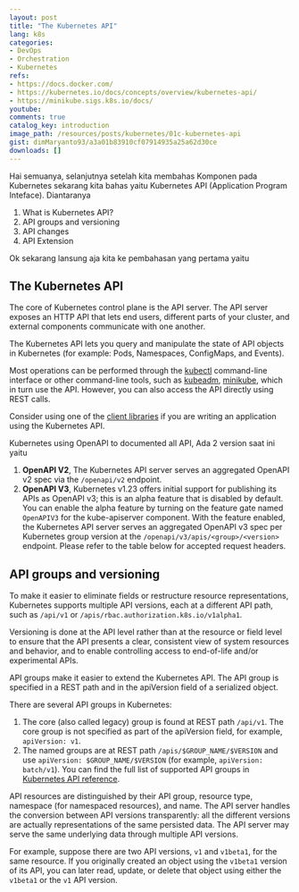 ```yaml
---
layout: post
title: "The Kubernetes API"
lang: k8s
categories:
- DevOps
- Orchestration
- Kubernetes
refs: 
- https://docs.docker.com/
- https://kubernetes.io/docs/concepts/overview/kubernetes-api/
- https://minikube.sigs.k8s.io/docs/
youtube: 
comments: true
catalog_key: introduction
image_path: /resources/posts/kubernetes/01c-kubernetes-api
gist: dimMaryanto93/a3a01b83910cf07914935a25a62d30ce
downloads: []
---
```


Hai semuanya, selanjutnya setelah kita membahas Komponen pada Kubernetes sekarang kita bahas yaitu Kubernetes API (Application Program Inteface). Diantaranya

1. What is Kubernetes API?
2. API groups and versioning
3. API changes
4. API Extension

Ok sekarang lansung aja kita ke pembahasan yang pertama yaitu

## The Kubernetes API

The core of Kubernetes control plane is the API server. The API server exposes an HTTP API that lets end users, different parts of your cluster, and external components communicate with one another.

The Kubernetes API lets you query and manipulate the state of API objects in Kubernetes (for example: Pods, Namespaces, ConfigMaps, and Events).

Most operations can be performed through the [kubectl](https://kubernetes.io/docs/reference/kubectl/overview/) command-line interface or other command-line tools, such as [kubeadm](https://kubernetes.io/docs/reference/setup-tools/kubeadm/), [minikube](https://minikube.sigs.k8s.io/docs/start/), which in turn use the API. However, you can also access the API directly using REST calls.

Consider using one of the [client libraries](https://kubernetes.io/docs/reference/using-api/client-libraries/) if you are writing an application using the Kubernetes API.

Kubernetes using OpenAPI to documented all API, Ada 2 version saat ini yaitu 

1. **OpenAPI V2**, The Kubernetes API server serves an aggregated OpenAPI v2 spec via the `/openapi/v2` endpoint.
2. **OpenAPI V3**, Kubernetes v1.23 offers initial support for publishing its APIs as OpenAPI v3; this is an alpha feature that is disabled by default. You can enable the alpha feature by turning on the feature gate named `OpenAPIV3` for the kube-apiserver component. With the feature enabled, the Kubernetes API server serves an aggregated OpenAPI v3 spec per Kubernetes group version at the `/openapi/v3/apis/<group>/<version>` endpoint. Please refer to the table below for accepted request headers.

## API groups and versioning

To make it easier to eliminate fields or restructure resource representations, Kubernetes supports multiple API versions, each at a different API path, such as `/api/v1` or `/apis/rbac.authorization.k8s.io/v1alpha1`.

Versioning is done at the API level rather than at the resource or field level to ensure that the API presents a clear, consistent view of system resources and behavior, and to enable controlling access to end-of-life and/or experimental APIs.

API groups make it easier to extend the Kubernetes API. The API group is specified in a REST path and in the apiVersion field of a serialized object.

There are several API groups in Kubernetes:

1. The core (also called legacy) group is found at REST path `/api/v1`. The core group is not specified as part of the apiVersion field, for example, `apiVersion: v1`.
2. The named groups are at REST path `/apis/$GROUP_NAME/$VERSION` and use `apiVersion: $GROUP_NAME/$VERSION` (for example, `apiVersion: batch/v1`). You can find the full list of supported API groups in [Kubernetes API reference](https://kubernetes.io/docs/reference/generated/kubernetes-api/v1.23/#-strong-api-groups-strong-).

API resources are distinguished by their API group, resource type, namespace (for namespaced resources), and name. The API server handles the conversion between API versions transparently: all the different versions are actually representations of the same persisted data. The API server may serve the same underlying data through multiple API versions.

For example, suppose there are two API versions, `v1` and `v1beta1`, for the same resource. If you originally created an object using the `v1beta1` version of its API, you can later read, update, or delete that object using either the `v1beta1` or the `v1` API version.